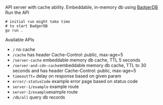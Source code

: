 API server with cache ability. Embeddable, in-memory db using [BadgerDB](https://dgraph.io/docs/badger/)
Run the API

```
# initial run might take time
# to start BadgerDB
go run .
```

Available APIs

- `/` no cache
- `/cache` has header Cache-Control: public, max-age=5
- `/server-cache` embeddable memory db cache, TTL 5 seconds
- `/server-and-cdn-cache`embeddable memory db cache, TTL to 30 seconds and has header Cache-Control: public, max-age=5
- `timeout?t=` delay on response based on given param
- `error/:statusCode` example error page based on status code
- `server-1/example` example route
- `server-2/example`example route
- `/db/all` query db records

